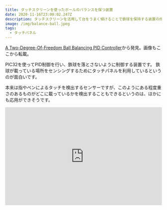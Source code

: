 ```yaml
---
title: タッチスクリーンを使ったボールのバランスを保つ装置
date: 2020-11-16T23:00:02.247Z
description: タッチスクリーンを活用して台をうまく傾けることで鉄球を保持する装置の作例を紹介します。
image: /img/balance-ball.jpeg
tags:
  - タッチパネル
---
```

[A Two-Degree-Of-Freedom Ball Balancing PID Controller](http://people.ece.cornell.edu/land/courses/ece4760/FinalProjects/f2019/ghk48_sof23/ghk48_sof23/ghk48_sof23/index.html)から発見。画像もここから転載。

PIC32を使ってPID制御を行い、鉄球を落とさないように制御する装置です。
鉄球が載っている場所をセンシングするためにタッチパネルを利用しているというのが面白いです。

本来は指やペンによるタッチを検出するセンサーですが、このようにある程度重さのあるものがどこに載っているかを検出することもできるというのは、ほかにも応用ができそうです。

<iframe width="100%" height="315" src="https://www.youtube.com/embed/rfGH3TfaF4s" frameborder="0" allow="accelerometer; autoplay; encrypted-media; gyroscope; picture-in-picture" allowfullscreen></iframe>
